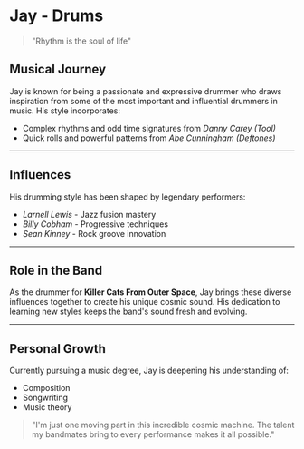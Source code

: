 # Jay - Drums
> "Rhythm is the soul of life" 

## Musical Journey
Jay is known for being a passionate and expressive drummer who draws inspiration from some of the most important and influential drummers in music. His style incorporates:
- Complex rhythms and odd time signatures from *Danny Carey (Tool)*
- Quick rolls and powerful patterns from *Abe Cunningham (Deftones)*

---

## Influences
His drumming style has been shaped by legendary performers:
- *Larnell Lewis* - Jazz fusion mastery
- *Billy Cobham* - Progressive techniques
- *Sean Kinney* - Rock groove innovation

---

## Role in the Band
As the drummer for **Killer Cats From Outer Space**, Jay brings these diverse influences together to create his unique cosmic sound. His dedication to learning new styles keeps the band's sound fresh and evolving.

---

## Personal Growth
Currently pursuing a music degree, Jay is deepening his understanding of:
- Composition
- Songwriting
- Music theory

> "I'm just one moving part in this incredible cosmic machine. The talent my bandmates bring to every performance makes it all possible."